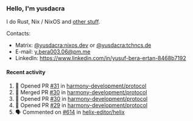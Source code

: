 ### Hello, I'm yusdacra

I do Rust, Nix / NixOS and [other stuff](https://yusdacra.gitlab.io/about).

Contacts:
- Matrix: [@yusdacra:nixos.dev](https://matrix.to/#/@yusdacra:nixos.dev) or [@yusdacra:tchncs.de](https://matrix.to/#/@yusdacra:tchncs.de)
- E-mail: y.bera003.06@pm.me
- LinkedIn: https://www.linkedin.com/in/yusuf-bera-ertan-8468b7192

#### Recent activity

<!--START_SECTION:activity-->
1. 💪 Opened PR [#31](https://github.com/harmony-development/protocol/pull/31) in [harmony-development/protocol](https://github.com/harmony-development/protocol)
2. 🎉 Merged PR [#30](https://github.com/harmony-development/protocol/pull/30) in [harmony-development/protocol](https://github.com/harmony-development/protocol)
3. 💪 Opened PR [#30](https://github.com/harmony-development/protocol/pull/30) in [harmony-development/protocol](https://github.com/harmony-development/protocol)
4. 💪 Opened PR [#29](https://github.com/harmony-development/protocol/pull/29) in [harmony-development/protocol](https://github.com/harmony-development/protocol)
5. 🗣 Commented on [#614](https://github.com/helix-editor/helix/issues/614) in [helix-editor/helix](https://github.com/helix-editor/helix)
<!--END_SECTION:activity-->
